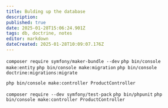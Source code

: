 ```yaml
---
title: Bulding up the database
description: 
published: true
date: 2025-01-28T15:06:24.901Z
tags: db, doctrine, notes
editor: markdown
dateCreated: 2025-01-28T10:09:07.176Z
---
```


`composer require symfony/maker-bundle --dev`
`php bin/console make:entity`
`php bin/console make:migration`
`php bin/console doctrine:migrations:migrate`

`php bin/console make:controller ProductController`

`composer require --dev symfony/test-pack`
`php bin/phpunit`
`php bin/console make:controller ProductController`